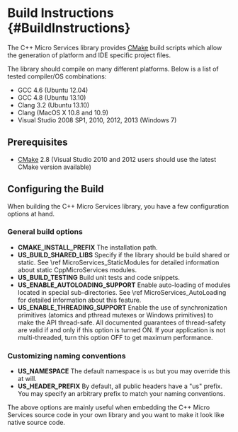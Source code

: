 Build Instructions    {#BuildInstructions}
==================

The C++ Micro Services library provides [CMake][cmake] build scripts which allow the generation of
platform and IDE specific project files.

The library should compile on many different platforms. Below is a list of tested compiler/OS combinations:

  - GCC 4.6 (Ubuntu 12.04)
  - GCC 4.8 (Ubuntu 13.10)
  - Clang 3.2 (Ubuntu 13.10)
  - Clang (MacOS X 10.8 and 10.9)
  - Visual Studio 2008 SP1, 2010, 2012, 2013 (Windows 7)


Prerequisites
-------------

- [CMake][cmake] 2.8 (Visual Studio 2010 and 2012 users should use the latest CMake version available)


Configuring the Build
---------------------

When building the C++ Micro Services library, you have a few configuration options at hand.

### General build options

- **CMAKE_INSTALL_PREFIX**
  The installation path.
- **US_BUILD_SHARED_LIBS**
  Specify if the library should be build shared or static. See \ref MicroServices_StaticModules
  for detailed information about static CppMicroServices modules.
- **US_BUILD_TESTING**
  Build unit tests and code snippets.
- **US_ENABLE_AUTOLOADING_SUPPORT**
  Enable auto-loading of modules located in special sub-directories. See \ref MicroServices_AutoLoading
  for detailed information about this feature.
- **US_ENABLE_THREADING_SUPPORT**
  Enable the use of synchronization primitives (atomics and pthread mutexes or Windows primitives)
  to make the API thread-safe. All documented guarantees of thread-safety are valid if and only if
  this option is turned ON. If your application is not multi-threaded, turn this option OFF to get
  maximum performance.

### Customizing naming conventions

- **US_NAMESPACE**
  The default namespace is `us` but you may override this at will.
- **US_HEADER_PREFIX**
  By default, all public headers have a "us" prefix. You may specify an arbitrary prefix to match your
  naming conventions.

The above options are mainly useful when embedding the C++ Micro Services source code in your own library and
you want to make it look like native source code.

[cmake]: http://www.cmake.org
